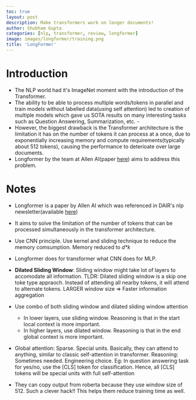 ```yaml
---
toc: true
layout: post
description: Make transformers work on longer documents!
author: Shubham Gupta
categories: [nlp, transformer, review, longformer]
image: images/longformer/training.png
title: 'LongFormer'
---
```


# Introduction

- The NLP world had it's ImageNet moment with the introduction of the Transformer. 
- The ability to be able to process multiple words/tokens in parallel and train models without labelled data(using self attention) led to creation of multiple models which gave us SOTA results on many interesting tasks such as Question Answering, Summarization, etc. -
- However, the biggest drawback is the Transformer architecture is the limitation it has on the number of tokens it can process at a once, due to exponentially increasing memory and compute
requirements(typically about 512 tokens), causing the performance to deterioate over large documents. 
- Longformer by the team at Allen AI(paper [here](https://arxiv.org/abs/2004.05150)) aims to address this problem.

# Notes 

- Longformer is a paper by Allen AI which was referenced in DAIR's nlp newsletter(available [here](https://dair.ai/NLP_Newsletter_10_en/))
- It aims to solve the limitation of the number of tokens that can be processed simultaneously in the transformer architecture.
- Use CNN principle. Use kernel and sliding technique to reduce the memory comsumption. Memory reduced to _d*k_
- Longformer does for transformer what CNN does for MLP.
- **Dilated Sliding Window**: Sliding window might take lot of layers to accomodate all information. TLDR: Dilated sliding window is a skip one toke type appraoch. Instead of attending all nearby tokens, it will attend to alternate tokens. LARGER window size => Faster information aggregation
- Use combo of both sliding window and dilated sliding window attention
  - In lower layers, use sliding window. Reasoning is that in the start local context is more important.
  - In higher layers, use dilated window. Reasoning is that in the end global context is more important.

- Global attention: Sparse. Special units. Basically, they can attend to anything, similar to classic self-attention in transformer. Reasoning: Sometimes needed. Engineering choice. Eg: In question answering task for yes/no, use the [CLS] token for classification. Hence, all [CLS] tokens will be special units with full self-attention

- They can copy output from roberta because they use window size of 512. Such a clever hack!! This helps them reduce training time as well.
